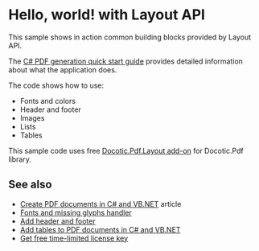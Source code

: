 # Hello, world! with Layout API
This sample shows in action common building blocks provided by Layout API. 

The [C# PDF generation quick start guide](https://bitmiracle.com/pdf-library/layout/getting-started) provides detailed information about what the application does. 

The code shows how to use:
* Fonts and colors
* Header and footer
* Images
* Lists
* Tables

This sample code uses free [Docotic.Pdf.Layout add-on](https://www.nuget.org/packages/BitMiracle.Docotic.Pdf.Layout/) for Docotic.Pdf library.

## See also
* [Create PDF documents in C# and VB.NET](https://bitmiracle.com/pdf-library/create-pdf) article
* [Fonts and missing glyphs handler](/Samples/Layout/Fonts)
* [Add header and footer](/Samples/Layout/HeaderFooter)
* [Add tables to PDF documents in C# and VB.NET](/Samples/Layout/Tables)
* [Get free time-limited license key](https://bitmiracle.com/pdf-library/)